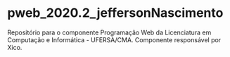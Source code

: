 # pweb_2020.2_jeffersonNascimento
 Repositório para o componente Programação Web da Licenciatura em Computação e Informática - UFERSA/CMA.
 Componente responsável por Xico.
